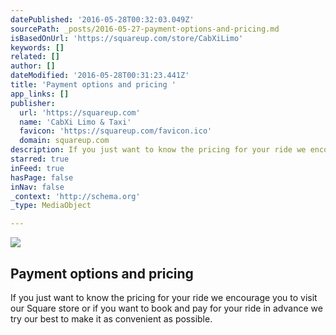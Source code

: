 ```yaml
---
datePublished: '2016-05-28T00:32:03.049Z'
sourcePath: _posts/2016-05-27-payment-options-and-pricing.md
isBasedOnUrl: 'https://squareup.com/store/CabXiLimo'
keywords: []
related: []
author: []
dateModified: '2016-05-28T00:31:23.441Z'
title: 'Payment options and pricing '
app_links: []
publisher:
  url: 'https://squareup.com'
  name: 'CabXi Limo & Taxi'
  favicon: 'https://squareup.com/favicon.ico'
  domain: squareup.com
description: If you just want to know the pricing for your ride we encourage you to visit our Square store or if you want to book and pay for your ride in advance we try our best to make  it as convenient as possible.
starred: true
inFeed: true
hasPage: false
inNav: false
_context: 'http://schema.org'
_type: MediaObject

---
```

<article style=""><img src="https://the-grid-user-content.s3-us-west-2.amazonaws.com/37ab9619-3151-4eee-ba9e-b8579c8db516.png" /><h1>Payment options and pricing </h1><p>If you just want to know the pricing for your ride we encourage you to visit our Square store or if you want to book and pay for your ride in advance we try our best to make it as convenient as possible.</p></article>